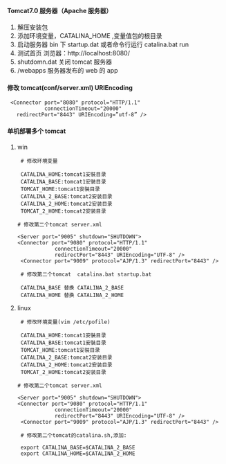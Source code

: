 #### Tomcat7.0 服务器（Apache 服务器）

1. 解压安装包
2. 添加环境变量，CATALINA_HOME ,变量值包的根目录
3. 启动服务器 bin 下 startup.dat 或者命令行运行 catalina.bat run
4. 测试首页 浏览器：http://localhost:8080/
5. shutdomn.dat 关闭 tomcat 服务器
6. /webapps 服务器发布的 web 的 app

#### 修改 tomcat(conf/server.xml) URIEncoding

```
 <Connector port="8080" protocol="HTTP/1.1"
            connectionTimeout="20000"
   redirectPort="8443" URIEncoding=”utf-8” />
```

#### 单机部署多个 tomcat

1. win

   ```
    # 修改环境变量

    CATALINA_HOME:tomcat1安裝目录
    CATALINA_BASE:tomcat1安裝目录
    TOMCAT_HOME:tomcat1安裝目录
    CATALINA_2_BASE:tomcat2安装目录
    CATALINA_2_HOME:tomcat2安装目录
    TOMCAT_2_HOME:tomcat2安装目录

   # 修改第二个tomcat server.xml

   <Server port="9005" shutdown="SHUTDOWN">
   <Connector port="9080" protocol="HTTP/1.1"
               connectionTimeout="20000"
               redirectPort="8443" URIEncoding="UTF-8" />
    <Connector port="9009" protocol="AJP/1.3" redirectPort="8443" />

    # 修改第二个tomcat  catalina.bat startup.bat

    CATALINA_BASE 替换 CATALINA_2_BASE
    CATALINA_HOME 替换 CATALINA_2_HOME

   ```

2. linux

   ```
    # 修改环境变量(vim /etc/pofile)

    CATALINA_HOME:tomcat1安裝目录
    CATALINA_BASE:tomcat1安裝目录
    TOMCAT_HOME:tomcat1安裝目录
    CATALINA_2_BASE:tomcat2安装目录
    CATALINA_2_HOME:tomcat2安装目录
    TOMCAT_2_HOME:tomcat2安装目录

   # 修改第二个tomcat server.xml

   <Server port="9005" shutdown="SHUTDOWN">
   <Connector port="9080" protocol="HTTP/1.1"
               connectionTimeout="20000"
               redirectPort="8443" URIEncoding="UTF-8" />
    <Connector port="9009" protocol="AJP/1.3" redirectPort="8443" />

    # 修改第二个tomcat的catalina.sh,添加:

    export CATALINA_BASE=$CATALINA_2_BASE
    export CATALINA_HOME=$CATALINA_2_HOME

   ```
